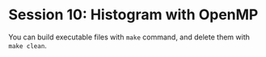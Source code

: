 # Session 10: Histogram with OpenMP

You can build executable files with `make` command, and delete them with `make clean`.
